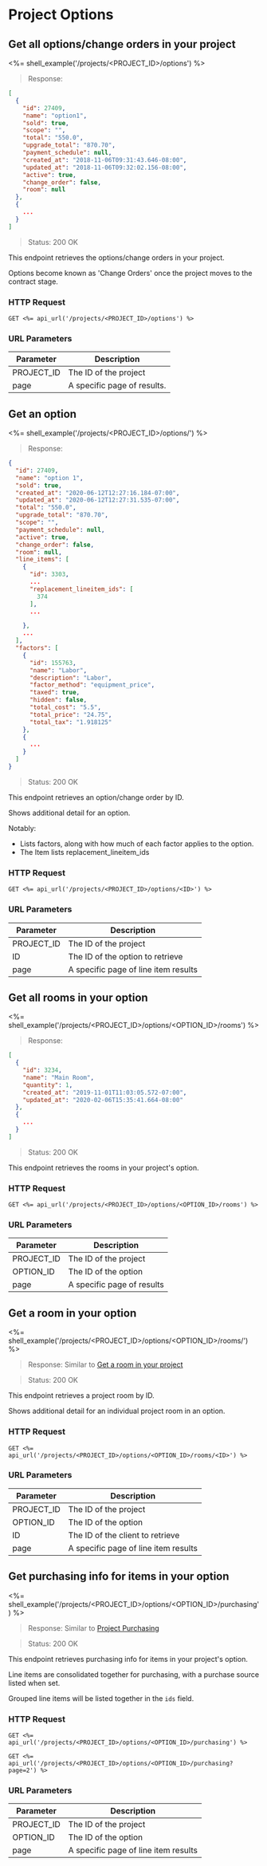 # Project Options

## Get all options/change orders in your project

<%= shell_example('/projects/<PROJECT_ID>/options') %>

> Response:

```json
[
  {
    "id": 27409,
    "name": "option1",
    "sold": true,
    "scope": "",
    "total": "550.0",
    "upgrade_total": "870.70",
    "payment_schedule": null,
    "created_at": "2018-11-06T09:31:43.646-08:00",
    "updated_at": "2018-11-06T09:32:02.156-08:00",
    "active": true,
    "change_order": false,
    "room": null
  },
  {
    ...
  }
]
```

> Status: 200 OK

This endpoint retrieves the options/change orders in your project.

Options become known as 'Change Orders' once the project moves to the contract stage.

### HTTP Request

`GET <%= api_url('/projects/<PROJECT_ID>/options') %>`

### URL Parameters

Parameter | Description
--------- | -----------
PROJECT_ID | The ID of the project
page | A specific page of results.


## Get an option

<%= shell_example('/projects/<PROJECT_ID>/options/<ID>') %>

> Response:

```json
{
  "id": 27409,
  "name": "option 1",
  "sold": true,
  "created_at": "2020-06-12T12:27:16.184-07:00",
  "updated_at": "2020-06-12T12:27:31.535-07:00",
  "total": "550.0",
  "upgrade_total": "870.70",
  "scope": "",
  "payment_schedule": null,
  "active": true,
  "change_order": false,
  "room": null,
  "line_items": [
    {
      "id": 3303,
      ...
      "replacement_lineitem_ids": [
        374
      ],
      ...

    },
    ...
  ],
  "factors": [
    {
      "id": 155763,
      "name": "Labor",
      "description": "Labor",
      "factor_method": "equipment_price",
      "taxed": true,
      "hidden": false,
      "total_cost": "5.5",
      "total_price": "24.75",
      "total_tax": "1.918125"
    },
    {
      ...
    }
  ]
}
```

> Status: 200 OK

This endpoint retrieves an option/change order by ID.

Shows additional detail for an option.

Notably:

- Lists factors, along with how much of each factor applies to the option.
- The Item lists replacement_lineitem_ids

### HTTP Request

`GET <%= api_url('/projects/<PROJECT_ID>/options/<ID>') %>`

### URL Parameters

Parameter | Description
--------- | -----------
PROJECT_ID | The ID of the project
ID | The ID of the option to retrieve
page | A specific page of line item results


## Get all rooms in your option

<%= shell_example('/projects/<PROJECT_ID>/options/<OPTION_ID>/rooms') %>

> Response:

```json
[
  {
    "id": 3234,
    "name": "Main Room",
    "quantity": 1,
    "created_at": "2019-11-01T11:03:05.572-07:00",
    "updated_at": "2020-02-06T15:35:41.664-08:00"
  },
  {
    ...
  }
]
```

> Status: 200 OK

This endpoint retrieves the rooms in your project's option.

### HTTP Request

`GET <%= api_url('/projects/<PROJECT_ID>/options/<OPTION_ID>/rooms') %>`

### URL Parameters

Parameter | Description
--------- | -----------
PROJECT_ID | The ID of the project
OPTION_ID | The ID of the option
page | A specific page of results


## Get a room in your option

<%= shell_example('/projects/<PROJECT_ID>/options/<OPTION_ID>/rooms/<ID>') %>

> Response: Similar to [Get a room in your project](#get-a-room-in-your-project)

> Status: 200 OK

This endpoint retrieves a project room by ID.

Shows additional detail for an individual project room in an option.

### HTTP Request

`GET <%= api_url('/projects/<PROJECT_ID>/options/<OPTION_ID>/rooms/<ID>') %>`

### URL Parameters

Parameter | Description
--------- | -----------
PROJECT_ID | The ID of the project
OPTION_ID | The ID of the option
ID | The ID of the client to retrieve
page | A specific page of line item results


## Get purchasing info for items in your option

<%= shell_example('/projects/<PROJECT_ID>/options/<OPTION_ID>/purchasing') %>

> Response: Similar to [Project Purchasing](#project-purchasing)

> Status: 200 OK

This endpoint retrieves purchasing info for items in your project's option.

Line items are consolidated together for purchasing, with a purchase source listed
when set.

Grouped line items will be listed together in the `ids` field.

### HTTP Request

`GET <%= api_url('/projects/<PROJECT_ID>/options/<OPTION_ID>/purchasing') %>`

`GET <%= api_url('/projects/<PROJECT_ID>/options/<OPTION_ID>/purchasing?page=2') %>`

### URL Parameters

Parameter | Description
--------- | -----------
PROJECT_ID | The ID of the project
OPTION_ID | The ID of the option
page | A specific page of line item results
